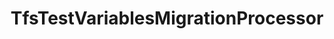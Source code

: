 ---
optionsClassName: TfsTestVariablesMigrationProcessorOptions
optionsClassFullName: MigrationTools.Processors.TfsTestVariablesMigrationProcessorOptions
configurationSamples:
- name: defaults
  order: 2
  description: 
  code: There are no defaults! Check the sample for options!
  sampleFor: MigrationTools.Processors.TfsTestVariablesMigrationProcessorOptions
- name: sample
  order: 1
  description: 
  code: There is no sample, but you can check the classic below for a general feel.
  sampleFor: MigrationTools.Processors.TfsTestVariablesMigrationProcessorOptions
- name: classic
  order: 3
  description: 
  code: >-
    {
      "$type": "TfsTestVariablesMigrationProcessorOptions",
      "Enabled": false,
      "Processor": "TestVariablesMigrationContext",
      "SourceName": null,
      "TargetName": null
    }
  sampleFor: MigrationTools.Processors.TfsTestVariablesMigrationProcessorOptions
description: This processor can migrate test variables that are defined in the test plans / suites. This must run before `TestPlansAndSuitesMigrationConfig`.
className: TfsTestVariablesMigrationProcessor
typeName: Processors
architecture: 
options:
- parameterName: Enabled
  type: Boolean
  description: If set to `true` then the processor will run. Set to `false` and the processor will not run.
  defaultValue: missing XML code comments
- parameterName: Processor
  type: String
  description: Gets the processor identifier for test variables migration.
  defaultValue: missing XML code comments
- parameterName: SourceName
  type: String
  description: This is the `IEndpoint` that will be used as the source of the Migration. Can be null for a write only processor.
  defaultValue: missing XML code comments
- parameterName: TargetName
  type: String
  description: This is the `IEndpoint` that will be used as the Target of the Migration. Can be null for a read only processor.
  defaultValue: missing XML code comments
status: Beta
processingTarget: Suites & Plans
classFile: src/MigrationTools.Clients.TfsObjectModel/Processors/TfsTestVariablesMigrationProcessor.cs
optionsClassFile: src/MigrationTools.Clients.TfsObjectModel/Processors/TfsTestVariablesMigrationProcessorOptions.cs

redirectFrom:
- /Reference/Processors/TfsTestVariablesMigrationProcessorOptions/
layout: reference
toc: true
permalink: /Reference/Processors/TfsTestVariablesMigrationProcessor/
title: TfsTestVariablesMigrationProcessor
categories:
- Processors
- 
topics:
- topic: notes
  path: docs/Reference/Processors/TfsTestVariablesMigrationProcessor-notes.md
  exists: false
  markdown: ''
- topic: introduction
  path: docs/Reference/Processors/TfsTestVariablesMigrationProcessor-introduction.md
  exists: false
  markdown: ''

---